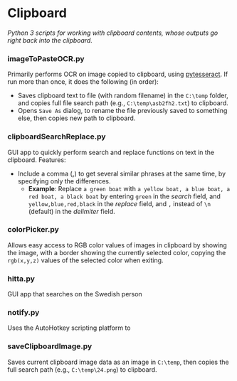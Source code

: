 # Clipboard
*Python 3 scripts for working with clipboard contents, whose outputs go right back into the clipboard.*

### imageToPasteOCR.py
Primarily performs OCR on image copied to clipboard, using [pytesseract](https://pypi.org/project/pytesseract/). If run more than once, it does the following (in order):
* Saves clipboard text to file (with random filename) in the `C:\temp` folder, and copies full file search path (e.g., `C:\temp\asb2fh2.txt`) to clipboard.
* Opens `Save As` dialog, to rename the file previously saved to something else, then copies new path to clipboard.
### clipboardSearchReplace.py
GUI app to quickly perform search and replace functions on text in the clipboard. Features:
* Include a comma (**,**) to get several similar phrases at the same time, by specifying only the differences.
    * **Example**: Replace `a green boat` with `a yellow boat, a blue boat, a red boat, a black boat` by entering `green` in the *search* field, and `yellow,blue,red,black` in the *replace* field, and `,` instead of `\n` (default) in the *delimiter* field.
### colorPicker.py
Allows easy access to RGB color values of images in clipboard by showing the image, with a border showing the currently selected color, copying the `rgb(x,y,z)` values of the selected color when exiting.
### hitta.py
GUI app that searches on the Swedish person 
### notify.py
Uses the AutoHotkey scripting platform to 
### saveClipboardImage.py
Saves current clipboard image data as an image in `C:\temp`, then copies the full search path (e.g., `C:\temp\24.png`) to clipboard.
<!--stackedit_data:
eyJoaXN0b3J5IjpbMjA3NTYxMjc5OCwxNTQ1MTE4ODExLDIxMz
Q4MDg0MjcsLTIwMzMxMjE2NjYsMTUyNDc2MzU0OCwtOTg0Mzg4
MjcsNTA0NDE0MjE0LC0zMzI0NTUzNjNdfQ==
-->